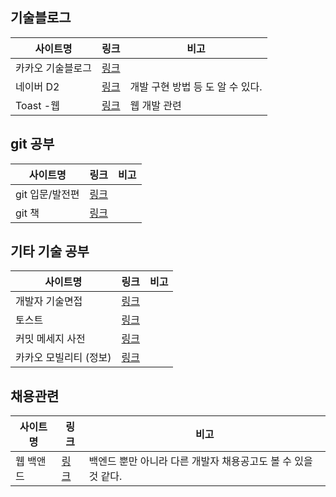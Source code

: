 ## 기술블로그

| 사이트명          | 링크                                    | 비고                             |
| ----------------- | --------------------------------------- | -------------------------------- |
| 카카오 기술블로그 | [링크](https://tech.kakao.com/)         |                                  |
| 네이버 D2         | [링크](https://d2.naver.com/helloworld) | 개발 구현 방법 등 도 알 수 있다. |
| Toast -웹         | [링크](https://meetup.toast.com/)       | 웹 개발 관련                     |



## git 공부

| 사이트명        | 링크                                                         | 비고 |
| --------------- | ------------------------------------------------------------ | ---- |
| git 입문/발전편 | [링크](https://backlog.com/git-tutorial/kr/intro/intro1_1.html) |      |
| git 책          | [링크](https://git-scm.com/book/ko/v2)                       |      |



## 기타 기술 공부

| 사이트명               | 링크                                                         | 비고 |
| ---------------------- | ------------------------------------------------------------ | ---- |
| 개발자 기술면접        | [링크](https://github.com/JaeYeopHan/Interview_Question_for_Beginner) |      |
| 토스트                 | [링크](https://meetup.toast.com/posts/106)                   |      |
| 커밋 메세지 사전       | [링크](https://meetup.toast.com/posts/106)                   |      |
| 카카오 모빌리티 (정보) | [링크](https://brunch.co.kr/@kakaomobility/58)               |      |



## 채용관련

| 사이트명  | 링크                                                         | 비고                                                         |
| --------- | ------------------------------------------------------------ | ------------------------------------------------------------ |
| 웹 백앤드 | [링크](https://programmers.co.kr/competitions/416/2020-web-be-second) | 백엔드 뿐만 아니라 다른 개발자 채용공고도 볼 수 있을 것 같다. |

